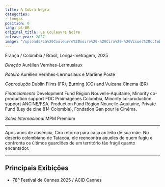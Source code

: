 ```yaml
---
title: A Cobra Negra
categories:
- longas
position: 0
lang: pt-BR
original_title: La Couleuvre Noire
release_year: 2027
image: "/uploads/La%20Couleuvre%20noire%20-%20Ciro%20-%20Visuel%20octobre%202024.jpg"
---
```


França / Colômbia / Brasil, Longa-metragem, 2025

*Direção*
Aurélien Vernhes-Lermusiaux

*Roteiro*
Aurélien Vernhes-Lermusiaux e Marlène Poste

*Coprodução*
Dublin Films (FR), Burning (CO) and Vulcana Cinema (BR)

*Financiamento*
Development Fund Région Nouvelle-Aquitaine, Minority co-production support FDC Proimágenes Colombia, Minority co-production support ANCINE/FSA, Production Fund Région Nouvelle-Aquitaine, Private Fund (Ley de cine 814 Colombia), Fondation Gan pour le Cinéma.

*Sales Internacional*
MPM Premium

---
Após anos de ausência, Ciro retorna para casa ao leito de sua mãe. No deserto colombiano de Tatacoa, ele reencontra aqueles de quem fugiu e confronta os últimos guardiões de um território tão frágil quanto encantador.

--- 

## Principais Exibições

* 78º Festival de Cannes 2025 / ACID Cannes
